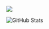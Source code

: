 ![](https://komarev.com/ghpvc/?username=NeonOceAu&style=flat-square)

![GitHub Stats](https://github-readme-stats.vercel.app/api?username=NeonOceAu&theme=prussian)
